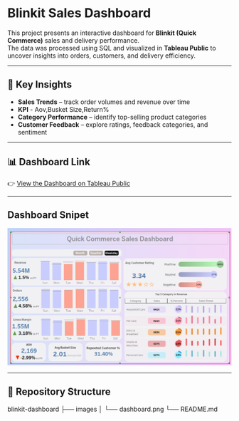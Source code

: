 # Blinkit Sales Dashboard  

This project presents an interactive dashboard for **Blinkit (Quick Commerce)** sales and delivery performance.  
The data was processed using SQL and visualized in **Tableau Public** to uncover insights into orders, customers, and delivery efficiency.  

---

## 🔎 Key Insights  
- **Sales Trends** – track order volumes and revenue over time
- **KPI** - Aov,Busket Size,Return%
- **Category Performance** – identify top-selling product categories
- **Customer Feedback** – explore ratings, feedback categories, and sentiment  

---

## 📊 Dashboard Link  
👉 [View the Dashboard on Tableau Public](https://public.tableau.com/app/profile/abhinandan.nath/viz/QuickCommerceSalesDashboard_17555321579360/Dashboard1?publish=yes)  

---

## Dashboard Snipet
![Dashboard Screenshot](dashboard-image/dashboard.png)  



---

## 📂 Repository Structure  
blinkit-dashboard
├── images
│   └── dashboard.png
└── README.md
